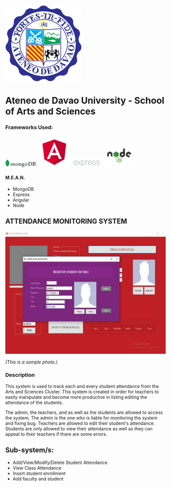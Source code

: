 ![LOGO](https://github.com/SBitong/itelective3-web/blob/main/UniversitySeal240px.png "ADDU Logo")
# Ateneo de Davao University - School of Arts and Sciences



### Frameworks Used:
<img src="https://github.com/SBitong/itelective3-web/blob/main/MongoDB_Logo.svg.png" width="100"/> <img src="https://github.com/SBitong/itelective3-web/blob/main/2048px-Angular_full_color_logo.svg.png" width="100"/>
 <img src="https://github.com/SBitong/itelective3-web/blob/main/Expressjs.png" width="100"/><img src="https://github.com/SBitong/itelective3-web/blob/main/nodejs-1-logo.png" width="100"/>
 
#### M.E.A.N.
* MongoDB 
* Express
* Angular
* Node 

## ATTENDANCE MONITORING SYSTEM
![SAMPLE-PHOTO](https://github.com/SBitong/itelective3-web/blob/main/3-Figure5.1-1.png "Sample photo of the system")

_(This is a sample photo.)_

### Description
This system is used to track each and every student attendance from the Arts and Sciences Cluster. This system is created in order for teachers to easily manipulate and become more productive in listing editing the attendance of the students.

The admin, the teachers, and as well as the students are allowed to access the system. The admin is the one who is liable for monitoring the system and fixing bug. Teachers are allowed to edit their student's attendance. Students are only allowed to view their attendance as well as they can appeal to their teachers if there are some errors.

## Sub-system/s:
* Add/View/Modify/Delete Student Attendance
* View Class Attendance
* Insert student enrollment
* Add faculty and student
